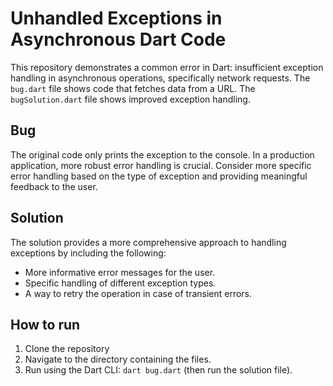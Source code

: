 # Unhandled Exceptions in Asynchronous Dart Code

This repository demonstrates a common error in Dart: insufficient exception handling in asynchronous operations, specifically network requests. The `bug.dart` file shows code that fetches data from a URL.  The `bugSolution.dart` file shows improved exception handling.

## Bug

The original code only prints the exception to the console.  In a production application, more robust error handling is crucial.  Consider more specific error handling based on the type of exception and providing meaningful feedback to the user.

## Solution

The solution provides a more comprehensive approach to handling exceptions by including the following:
* More informative error messages for the user.
* Specific handling of different exception types.
* A way to retry the operation in case of transient errors.

## How to run

1. Clone the repository
2. Navigate to the directory containing the files.
3. Run using the Dart CLI: `dart bug.dart` (then run the solution file).
